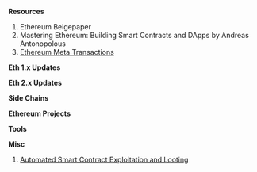 <b>Resources</b>
1. Ethereum Beigepaper
2. Mastering Ethereum: Building Smart Contracts and DApps by Andreas Antonopolous 
3. [Ethereum Meta Transactions](https://medium.com/@austin_48503/ethereum-meta-transactions-90ccf0859e84)

<b>Eth 1.x Updates</b>

<b>Eth 2.x Updates</b>

<b>Side Chains</b>

<b>Ethereum Projects</b>

<b>Tools</b>

<b>Misc</b>
1. [Automated Smart Contract Exploitation and Looting](https://blog.goodaudience.com/automating-smart-contract-exploitation-and-looting-d43e9740b41c)
